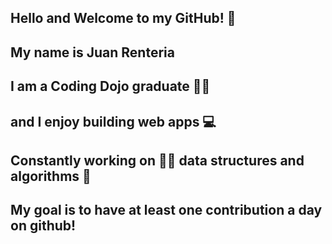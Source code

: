 ## Hello and Welcome to my GitHub! 👋
## My name is Juan Renteria
## I am a Coding Dojo graduate 🥷🏼
## and I enjoy building web apps 💻
## Constantly working on ✍🏻 data structures and algorithms 🤖
## My goal is to have at least one contribution a day on github!
<!--
**jerenteria/jerenteria** is a ✨ _special_ ✨ repository because its `README.md` (this file) appears on your GitHub profile.

About Me 

- 🔭 I’m <a href="currently"/> working on ...
- 🌱 I’m currently learning data structures and algorithms
- 👯 I’m looking to collaborate on ...
- 🤔 I’m looking for help with ...
- 💬 Ask me about ...
- 📫 How to reach me: ...
- 😄 Pronouns: ...
- ⚡ Fun fact: ...
-->


